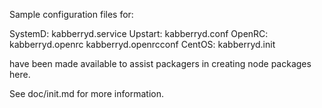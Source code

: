 Sample configuration files for:

SystemD: kabberryd.service
Upstart: kabberryd.conf
OpenRC:  kabberryd.openrc
         kabberryd.openrcconf
CentOS:  kabberryd.init

have been made available to assist packagers in creating node packages here.

See doc/init.md for more information.
